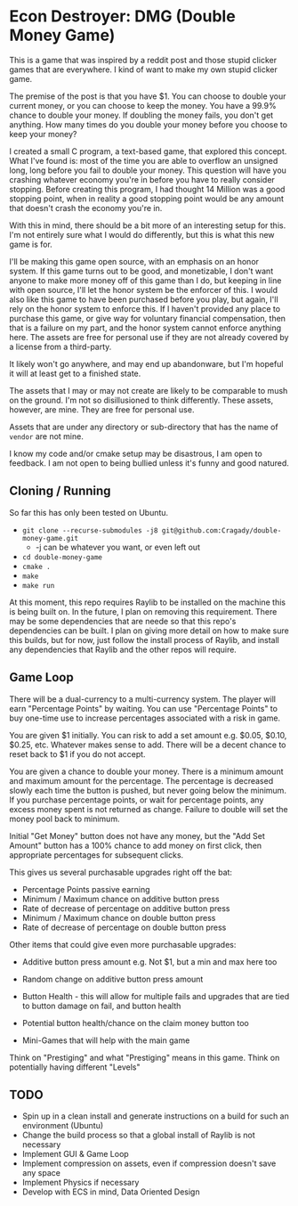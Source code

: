 # Econ Destroyer: DMG (Double Money Game)

This is a game that was inspired by a reddit post and those stupid clicker games that are everywhere. I kind of want to make my own stupid clicker game.

The premise of the post is that you have $1. You can choose to double your current money, or you can choose to keep the money. You have a 99.9% chance to double your money. If doubling the money fails, you don't get anything. How many times do you double your money before you choose to keep your money?

I created a small C program, a text-based game, that explored this concept. What I've found is: most of the time you are able to overflow an unsigned long, long before you fail to double your money. This question will have you crashing whatever economy you're in before you have to really consider stopping. Before creating this program, I had thought 14 Million was a good stopping point, when in reality a good stopping point would be any amount that doesn't crash the economy you're in.

With this in mind, there should be a bit more of an interesting setup for this. I'm not entirely sure what I would do differently, but this is what this new game is for.

I'll be making this game open source, with an emphasis on an honor system. If this game turns out to be good, and monetizable, I don't want anyone to make more money off of this game than I do, but keeping in line with open source, I'll let the honor system be the enforcer of this. I would also like this game to have been purchased before you play, but again, I'll rely on the honor system to enforce this. If I haven't provided any place to purchase this game, or give way for voluntary financial compensation, then that is a failure on my part, and the honor system cannot enforce anything here. The assets are free for personal use if they are not already covered by a license from a third-party.

It likely won't go anywhere, and may end up abandonware, but I'm hopeful it will at least get to a finished state.

The assets that I may or may not create are likely to be comparable to mush on the ground. I'm not so disillusioned to think differently. These assets, however, are mine. They are free for personal use.

Assets that are under any directory or sub-directory that has the name of `vendor` are not mine.

I know my code and/or cmake setup may be disastrous, I am open to feedback. I am not open to being bullied unless it's funny and good natured.

## Cloning / Running

So far this has only been tested on Ubuntu.

* `git clone --recurse-submodules -j8 git@github.com:Cragady/double-money-game.git`
  * -j can be whatever you want, or even left out
* `cd double-money-game`
* `cmake .`
* `make`
* `make run`

At this moment, this repo requires Raylib to be installed on the machine this is being built on. In the future, I plan on removing this requirement. There may be some dependencies that are neede so that this repo's dependencies can be built. I plan on giving more detail on how to make sure this builds, but for now, just follow the install process of Raylib, and install any dependencies that Raylib and the other repos will require.

## Game Loop

There will be a dual-currency to a multi-currency system. The player will earn "Percentage Points" by waiting. You can use "Percentage Points" to buy one-time use to increase percentages associated with a risk in game.

You are given $1 initially. You can risk to add a set amount e.g. $0.05, $0.10, $0.25, etc. Whatever makes sense to add. There will be a decent chance to reset back to $1 if you do not accept.

You are given a chance to double your money. There is a minimum amount and maximum amount for the percentage. The percentage is decreased slowly each time the button is pushed, but never going below the minimum. If you purchase percentage points, or wait for percentage points, any excess money spent is not returned as change. Failure to double will set the money pool back to minimum.

Initial "Get Money" button does not have any money, but the "Add Set Amount" button has a 100% chance to add money on first click, then appropriate percentages for subsequent clicks.

This gives us several purchasable upgrades right off the bat:

* Percentage Points passive earning
* Minimum / Maximum chance on additive button press
* Rate of decrease of percentage on additive button press
* Minimum / Maximum chance on double button press
* Rate of decrease of percentage on double button press

Other items that could give even more purchasable upgrades:

* Additive button press amount e.g. Not $1, but a min and max here too
* Random change on additive button press amount
* Button Health - this will allow for multiple fails and upgrades that are tied to button damage on fail, and button health
* Potential button health/chance on the claim money button too

* Mini-Games that will help with the main game


Think on "Prestiging" and what "Prestiging" means in this game.
Think on potentially having different "Levels"


## TODO

* Spin up in a clean install and generate instructions on a build for such an environment (Ubuntu)
* Change the build process so that a global install of Raylib is not necessary
* Implement GUI & Game Loop
* Implement compression on assets, even if compression doesn't save any space
* Implement Physics if necessary
* Develop with ECS in mind, Data Oriented Design
